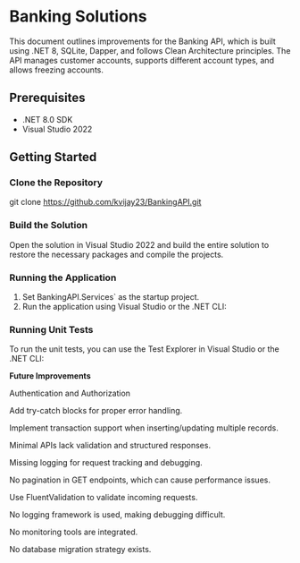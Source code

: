 # Banking Solutions

This document outlines improvements for the Banking API, which is built using .NET 8, SQLite, Dapper, and follows Clean Architecture principles. The API manages customer accounts, supports different account types, and allows freezing accounts.

## Prerequisites

- .NET 8.0 SDK
- Visual Studio 2022

## Getting Started

### Clone the Repository

git clone https://github.com/kvijay23/BankingAPI.git

### Build the Solution

Open the solution in Visual Studio 2022 and build the entire solution to restore the necessary packages and compile the projects.

### Running the Application

1. Set BankingAPI.Services` as the startup project.
2. Run the application using Visual Studio or the .NET CLI:


### Running Unit Tests

To run the unit tests, you can use the Test Explorer in Visual Studio or the .NET CLI:


**Future Improvements**

Authentication and Authorization

Add try-catch blocks for proper error handling.

Implement transaction support when inserting/updating multiple records.

Minimal APIs lack validation and structured responses.

Missing logging for request tracking and debugging.

No pagination in GET endpoints, which can cause performance issues.

Use FluentValidation to validate incoming requests.

No logging framework is used, making debugging difficult.

No monitoring tools are integrated.

No database migration strategy exists.
